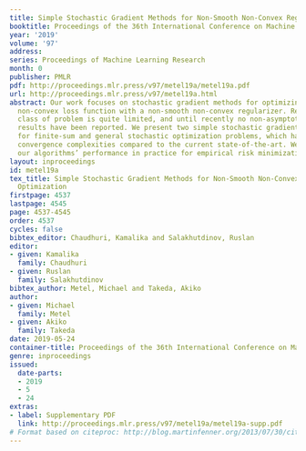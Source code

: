 ```yaml
---
title: Simple Stochastic Gradient Methods for Non-Smooth Non-Convex Regularized Optimization
booktitle: Proceedings of the 36th International Conference on Machine Learning
year: '2019'
volume: '97'
address: 
series: Proceedings of Machine Learning Research
month: 0
publisher: PMLR
pdf: http://proceedings.mlr.press/v97/metel19a/metel19a.pdf
url: http://proceedings.mlr.press/v97/metel19a.html
abstract: Our work focuses on stochastic gradient methods for optimizing a smooth
  non-convex loss function with a non-smooth non-convex regularizer. Research on this
  class of problem is quite limited, and until recently no non-asymptotic convergence
  results have been reported. We present two simple stochastic gradient algorithms,
  for finite-sum and general stochastic optimization problems, which have superior
  convergence complexities compared to the current state-of-the-art. We also compare
  our algorithms’ performance in practice for empirical risk minimization.
layout: inproceedings
id: metel19a
tex_title: Simple Stochastic Gradient Methods for Non-Smooth Non-Convex Regularized
  Optimization
firstpage: 4537
lastpage: 4545
page: 4537-4545
order: 4537
cycles: false
bibtex_editor: Chaudhuri, Kamalika and Salakhutdinov, Ruslan
editor:
- given: Kamalika
  family: Chaudhuri
- given: Ruslan
  family: Salakhutdinov
bibtex_author: Metel, Michael and Takeda, Akiko
author:
- given: Michael
  family: Metel
- given: Akiko
  family: Takeda
date: 2019-05-24
container-title: Proceedings of the 36th International Conference on Machine Learning
genre: inproceedings
issued:
  date-parts:
  - 2019
  - 5
  - 24
extras:
- label: Supplementary PDF
  link: http://proceedings.mlr.press/v97/metel19a/metel19a-supp.pdf
# Format based on citeproc: http://blog.martinfenner.org/2013/07/30/citeproc-yaml-for-bibliographies/
---
```

